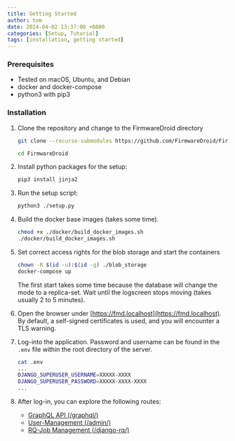 ```yaml
---
title: Getting Started
author: tom
date: 2024-04-02 13:37:00 +0800
categories: [Setup, Tutorial]
tags: [installation, getting started]
---
```


### Prerequisites
* Tested on macOS, Ubuntu, and Debian
* docker and docker-compose
* python3 with pip3

### Installation

1. Clone the repository and change to the FirmwareDroid directory
    ```bash
    git clone --recurse-submodules https://github.com/FirmwareDroid/FirmwareDroid.git
    
    cd FirmwareDroid
    ```

2. Install python packages for the setup:

    ```bash
    pip3 install jinja2
    ```

3. Run the setup script:

    ```bash
    python3 ./setup.py
    ```

4. Build the docker base images (takes some time).

    ```bash
    chmod +x ./docker/build_docker_images.sh
    ./docker/build_docker_images.sh
    ```

5. Set correct access rights for the blob storage and start the containers

    ```bash
    chown -R $(id -u):$(id -g) ./blob_storage
    docker-compose up
    ```
    The first start takes some time because the database will change the mode to a replica-set.
    Wait until the logscreen stops moving (takes usually 2 to 5 minutes).

6. Open the browser under [https://fmd.localhost](https://fmd.localhost). By default, a self-signed certificates is used, and you will encounter a TLS warning.

7. Log-into the application. Password and username can be found in the `.env` file within the root directory of the server.

    ```bash
    cat .env
    ...
    DJANGO_SUPERUSER_USERNAME=XXXXX-XXXX
    DJANGO_SUPERUSER_PASSWORD=XXXXX-XXXX-XXXX
    ...
    ```

8. After log-in, you can explore the following routes:
    - [GraphQL API (/graphql/)](https://fmd.localhost/graphql/)
    - [User-Management (/admin/)](https://fmd.localhost/admin/)
    - [RQ-Job Management (/django-rq/)](https://fmd.localhost/django-rq/)

